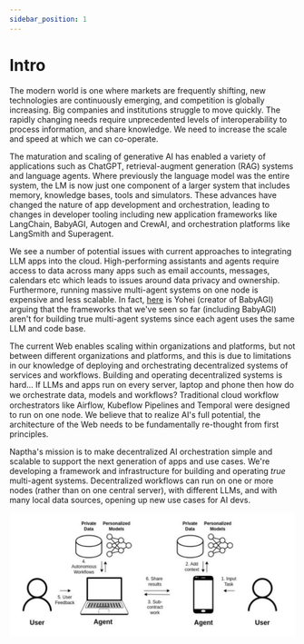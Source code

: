 ```yaml
---
sidebar_position: 1
---
```


# Intro

The modern world is one where markets are frequently shifting, new technologies are continuously emerging, and competition is globally increasing. Big companies and institutions struggle to move quickly. The rapidly changing needs require unprecedented levels of interoperability to process information, and share knowledge. We need to increase the scale and speed at which we can co-operate.

The maturation and scaling of generative AI has enabled a variety of applications such as ChatGPT, retrieval-augment generation (RAG) systems and language agents. Where previously the language model was the entire system, the LM is now just one component of a larger system that includes memory, knowledge bases, tools and simulators. These advances have changed the nature of app development and orchestration, leading to changes in developer tooling including new application frameworks like LangChain, BabyAGI, Autogen and CrewAI, and orchestration platforms like LangSmith and Superagent. 

We see a number of potential issues with current approaches to integrating LLM apps into the cloud. High-performing assistants and agents require access to data across many apps such as email accounts, messages, calendars etc which leads to issues around data privacy and ownership. Furthermore, running massive multi-agent systems on one node is expensive and less scalable. In fact, [here](https://x.com/yoheinakajima/status/1781183534998380576) is Yohei (creator of BabyAGI) arguing that the frameworks that we've seen so far (including BabyAGI) aren't for building true multi-agent systems since each agent uses the same LLM and code base.

The current Web enables scaling within organizations and platforms, but not between different organizations and platforms, and this is due to limitations in our knowledge of deploying and orchestrating decentralized systems of services and workflows. Building and operating decentralized systems is hard... If LLMs and apps run on every server, laptop and phone then how do we orchestrate data, models and workﬂows? Traditional cloud workflow orchestrators like Airflow, Kubeflow Pipelines and Temporal were designed to run on one node. We believe that to realize AI's full potential, the architecture of the Web needs to be fundamentally re-thought from first principles.

Naptha's mission is to make decentralized AI orchestration simple and scalable to support the next generation of apps and use cases. We're developing a framework and infrastructure for building and operating *true* multi-agent systems. Decentralized workflows can run on one or more nodes (rather than on one central server), with different LLMs, and with many local data sources, opening up new use cases for AI devs. 

![](/img/multi-node-flow.png)

